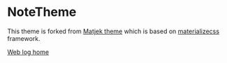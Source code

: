 # NoteTheme

This theme is forked from [Matjek theme](https://shawnteoh.github.io/matjek/) which is based on [materializecss](https://materializecss.com/) framework.

[Web log home](https://brwilkinson.github.io/)

